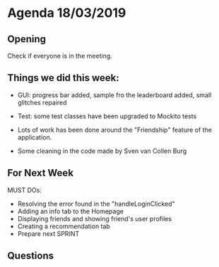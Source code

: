 # Agenda 18/03/2019

## Opening
Check if everyone is in the meeting.

## Things we did this week:
- GUI: progress bar added, sample fro the leaderboard added, small glitches repaired
- Test: some test classes have been upgraded to Mockito tests
- Lots of work has been done around the "Friendship" feature of the application.

- Some cleaning in the code made by Sven van Collen Burg


## For Next Week
MUST DOs:
- Resolving the error found in the "handleLoginClicked"
- Adding an info tab to the Homepage
- Displaying friends and showing friend's user profiles
- Creating a recommendation tab
- Prepare next SPRINT

## Questions